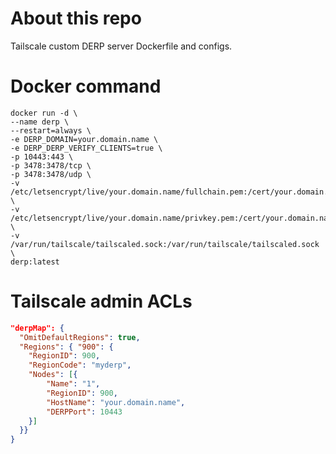 # About this repo
Tailscale custom DERP server Dockerfile and configs.

# Docker command
```shell
docker run -d \
--name derp \
--restart=always \
-e DERP_DOMAIN=your.domain.name \
-e DERP_DERP_VERIFY_CLIENTS=true \
-p 10443:443 \
-p 3478:3478/tcp \
-p 3478:3478/udp \
-v /etc/letsencrypt/live/your.domain.name/fullchain.pem:/cert/your.domain.name.crt:ro \
-v /etc/letsencrypt/live/your.domain.name/privkey.pem:/cert/your.domain.name.key:ro \
-v /var/run/tailscale/tailscaled.sock:/var/run/tailscale/tailscaled.sock \
derp:latest
```

# Tailscale admin ACLs
```json
"derpMap": {
  "OmitDefaultRegions": true,
  "Regions": { "900": {
    "RegionID": 900,
    "RegionCode": "myderp",
    "Nodes": [{
        "Name": "1",
        "RegionID": 900,
        "HostName": "your.domain.name",
        "DERPPort": 10443
    }]
  }}
}
```
